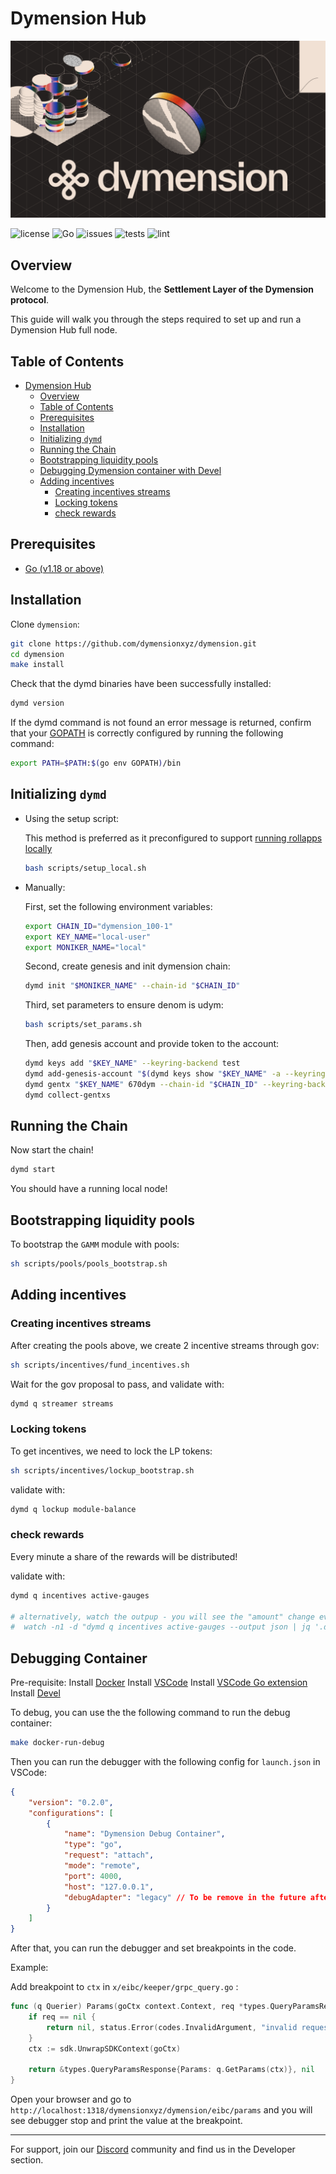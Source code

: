 # Dymension Hub

![image](./docs/dymension.png)

![license](https://img.shields.io/github/license/dymensionxyz/dymension)
![Go](https://img.shields.io/badge/go-1.18-blue.svg)
![issues](https://img.shields.io/github/issues/dymensionxyz/dymension)
![tests](https://github.com/dymensionxyz/dymint/actions/workflows/test.yml/badge.svg?branch=main)
![lint](https://github.com/dymensionxyz/dymint/actions/workflows/lint.yml/badge.svg?branch=main)

## Overview

Welcome to the Dymension Hub, the **Settlement Layer of the Dymension protocol**.

This guide will walk you through the steps required to set up and run a Dymension Hub full node.

## Table of Contents

- [Dymension Hub](#dymension-hub)
  - [Overview](#overview)
  - [Table of Contents](#table-of-contents)
  - [Prerequisites](#prerequisites)
  - [Installation](#installation)
  - [Initializing `dymd`](#initializing-dymd)
  - [Running the Chain](#running-the-chain)
  - [Bootstrapping liquidity pools](#bootstrapping-liquidity-pools)
  - [Debugging Dymension container with Devel](#debugging-dymension-container-with-devel)
  - [Adding incentives](#adding-incentives)
    - [Creating incentives streams](#creating-incentives-streams)
    - [Locking tokens](#locking-tokens)
    - [check rewards](#check-rewards)

## Prerequisites

- [Go (v1.18 or above)](https://go.dev/doc/install)

## Installation

Clone `dymension`:

```sh
git clone https://github.com/dymensionxyz/dymension.git
cd dymension
make install
```

Check that the dymd binaries have been successfully installed:

```sh
dymd version
```

If the dymd command is not found an error message is returned,
confirm that your [GOPATH](https://go.dev/doc/gopath_code#GOPATH) is correctly configured by running the following command:

```sh
export PATH=$PATH:$(go env GOPATH)/bin
```

## Initializing `dymd`

- Using the setup script:

  This method is preferred as it preconfigured to support [running rollapps locally](https://github.com/dymensionxyz/roller)

  ```sh
  bash scripts/setup_local.sh
  ```

- Manually:

  First, set the following environment variables:

  ```sh
  export CHAIN_ID="dymension_100-1"
  export KEY_NAME="local-user"
  export MONIKER_NAME="local"
  ```

  Second, create genesis and init dymension chain:

  ```sh
  dymd init "$MONIKER_NAME" --chain-id "$CHAIN_ID"
  ```

  Third, set parameters to ensure denom is udym:

  ```sh
  bash scripts/set_params.sh
  ```

  Then, add genesis account and provide token to the account:

  ```sh
  dymd keys add "$KEY_NAME" --keyring-backend test
  dymd add-genesis-account "$(dymd keys show "$KEY_NAME" -a --keyring-backend test)" 1000dym
  dymd gentx "$KEY_NAME" 670dym --chain-id "$CHAIN_ID" --keyring-backend test
  dymd collect-gentxs
  ```

## Running the Chain

Now start the chain!

```sh
dymd start
```

You should have a running local node!

## Bootstrapping liquidity pools

To bootstrap the `GAMM` module with pools:

```sh
sh scripts/pools/pools_bootstrap.sh
```

## Adding incentives

### Creating incentives streams

After creating the pools above, we create 2 incentive streams through gov:

```sh
sh scripts/incentives/fund_incentives.sh
```

Wait for the gov proposal to pass, and validate with:

```sh
dymd q streamer streams
```

### Locking tokens

To get incentives, we need to lock the LP tokens:

```sh
sh scripts/incentives/lockup_bootstrap.sh
```

validate with:

```sh
dymd q lockup module-balance
```

### check rewards

Every minute a share of the rewards will be distributed!

validate with:

```sh
dymd q incentives active-gauges

# alternatively, watch the outpup - you will see the "amount" change every minute
#  watch -n1 -d "dymd q incentives active-gauges --output json | jq '.data[] | { "id": .id, "coins": .coins } '"
```

## Debugging Container

Pre-requisite:
 Install [Docker](https://docs.docker.com/get-docker/)
 Install [VSCode](https://code.visualstudio.com/)
 Install [VSCode Go extension](https://marketplace.visualstudio.com/items?itemName=golang.go)
 Install [Devel](https://github.com/go-delve/delve)

To debug, you can use the the following command to run the debug container:

```sh
make docker-run-debug
```

Then you can run the debugger with the following config for `launch.json` in VSCode:

```json
{
    "version": "0.2.0",
    "configurations": [
        {
            "name": "Dymension Debug Container",
            "type": "go",
            "request": "attach",
            "mode": "remote",
            "port": 4000,
            "host": "127.0.0.1",
            "debugAdapter": "legacy" // To be remove in the future after https://github.com/golang/vscode-go/issues/3096 is fixed
        }
    ]
}
```

After that, you can run the debugger and set breakpoints in the code.

Example: 

Add breakpoint to `ctx` in `x/eibc/keeper/grpc_query.go` :

```go
func (q Querier) Params(goCtx context.Context, req *types.QueryParamsRequest) (*types.QueryParamsResponse, error) {
	if req == nil {
		return nil, status.Error(codes.InvalidArgument, "invalid request")
	}
	ctx := sdk.UnwrapSDKContext(goCtx)

	return &types.QueryParamsResponse{Params: q.GetParams(ctx)}, nil
}
```

Open your browser and go to `http://localhost:1318/dymensionxyz/dymension/eibc/params` and you will see debugger stop and print the value at the breakpoint.

---

For support, join our [Discord](http://discord.gg/dymension) community and find us in the Developer section.
